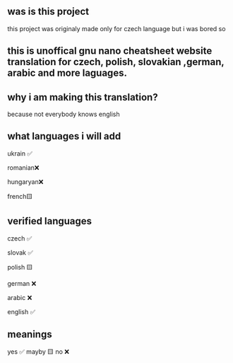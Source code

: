 was is this project
--

this project was originaly made only for czech language but i was bored so

this is unoffical gnu nano cheatsheet website translation for czech, polish, slovakian ,german, arabic and more laguages.
-
why i am making this translation?
-
because not everybody knows english

what languages i will add
-
ukrain ✅

romanian❌

hungaryan❌

french🟨


verified languages
-
czech ✅

slovak ✅

polish 🟨

german ❌

arabic ❌

english ✅


meanings
-
yes ✅
mayby 🟨
no ❌
